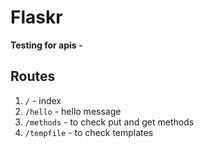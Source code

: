 # Flaskr
**Testing for apis -**

## Routes
1. `/` - index
2. `/hello` - hello message
3. `/methods` - to check put and get methods
4. `/tempfile` - to check templates

